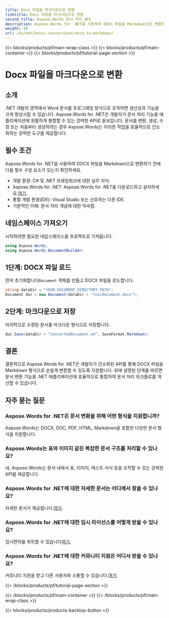 ```yaml
---
title: Docx 파일을 마크다운으로 변환
linktitle: Docx 파일을 마크다운으로 변환
second_title: Aspose.Words 문서 처리 API
description: Aspose.Words for .NET을 사용하여 DOCX 파일을 Markdown으로 변환하는 방법을 알아보세요. .NET 애플리케이션에서 원활하게 통합하기 위한 자세한 가이드를 따르세요.
weight: 10
url: /ko/net/basic-conversions/docx-to-markdown/
---
```


{{< blocks/products/pf/main-wrap-class >}}
{{< blocks/products/pf/main-container >}}
{{< blocks/products/pf/tutorial-page-section >}}

# Docx 파일을 마크다운으로 변환

## 소개

.NET 개발의 영역에서 Word 문서를 프로그래밍 방식으로 조작하면 생산성과 기능을 크게 향상시킬 수 있습니다. Aspose.Words for .NET은 개발자가 문서 처리 기능을 애플리케이션에 원활하게 통합할 수 있는 강력한 API로 돋보입니다. 문서를 변환, 생성, 수정 또는 처음부터 생성하려는 경우 Aspose.Words는 이러한 작업을 효율적으로 간소화하는 강력한 도구를 제공합니다.

## 필수 조건

Aspose.Words for .NET을 사용하여 DOCX 파일을 Markdown으로 변환하기 전에 다음 필수 구성 요소가 있는지 확인하세요.

- 개발 환경: C# 및 .NET 프레임워크에 대한 실무 지식.
- Aspose.Words for .NET: Aspose.Words for .NET을 다운로드하고 설치하세요.[여기](https://releases.aspose.com/words/net/).
- 통합 개발 환경(IDE): Visual Studio 또는 선호하는 다른 IDE.
- 기본적인 이해: 문서 처리 개념에 대한 익숙함.

## 네임스페이스 가져오기

시작하려면 필요한 네임스페이스를 프로젝트로 가져옵니다.

```csharp
using Aspose.Words;
using Aspose.Words.DocumentBuilder;
```

## 1단계: DOCX 파일 로드

 먼저 초기화합니다`Document` 객체를 만들고 DOCX 파일을 로드합니다.

```csharp
string dataDir = "YOUR_DOCUMENT_DIRECTORY_PATH";
Document doc = new Document(dataDir + "YourDocument.docx");
```

## 2단계: 마크다운으로 저장

마지막으로 수정된 문서를 마크다운 형식으로 저장합니다.

```csharp
doc.Save(dataDir + "ConvertedDocument.md", SaveFormat.Markdown);
```

## 결론

결론적으로 Aspose.Words for .NET은 개발자가 간소화된 API를 통해 DOCX 파일을 Markdown 형식으로 손쉽게 변환할 수 있도록 지원합니다. 위에 설명된 단계를 따르면 문서 변환 기능을 .NET 애플리케이션에 효율적으로 통합하여 문서 처리 워크플로를 개선할 수 있습니다.

## 자주 묻는 질문

### Aspose.Words for .NET은 문서 변환을 위해 어떤 형식을 지원합니까?
Aspose.Words는 DOCX, DOC, PDF, HTML, Markdown을 포함한 다양한 문서 형식을 지원합니다.

### Aspose.Words는 표와 이미지 같은 복잡한 문서 구조를 처리할 수 있나요?
네, Aspose.Words는 문서 내에서 표, 이미지, 텍스트 서식 등을 조작할 수 있는 강력한 API를 제공합니다.

### Aspose.Words for .NET에 대한 자세한 문서는 어디에서 찾을 수 있나요?
 자세한 문서가 제공됩니다.[여기](https://reference.aspose.com/words/net/).

### Aspose.Words for .NET에 대한 임시 라이선스를 어떻게 받을 수 있나요?
임시면허를 취득할 수 있습니다[여기](https://purchase.aspose.com/temporary-license/).

### Aspose.Words for .NET에 대한 커뮤니티 지원은 어디서 받을 수 있나요?
 커뮤니티 지원을 받고 다른 사용자와 소통할 수 있습니다.[여기](https://forum.aspose.com/c/words/8).

{{< /blocks/products/pf/tutorial-page-section >}}

{{< /blocks/products/pf/main-container >}}
{{< /blocks/products/pf/main-wrap-class >}}

{{< blocks/products/products-backtop-button >}}

